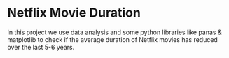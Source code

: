 # Netflix Movie Duration
In this project we use data analysis and some python libraries like panas & matplotlib to check if the average duration of Netflix movies has reduced over the last 5-6 years. 
